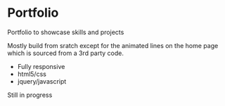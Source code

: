 # Portfolio


Portfolio to showcase skills and projects

Mostly build from sratch except for the animated lines on the home page which is sourced from a 3rd party code.

- Fully responsive
- html5/css
- jquery/javascript

Still in progress